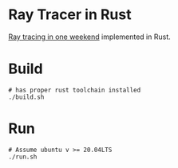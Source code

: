 # Ray Tracer in Rust
[Ray tracing in one weekend](https://raytracing.github.io/books/RayTracingInOneWeekend.html) implemented in Rust.

# Build
```
# has proper rust toolchain installed
./build.sh
```

# Run 
```
# Assume ubuntu v >= 20.04LTS
./run.sh
```
